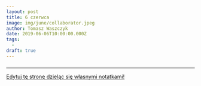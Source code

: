 ```yaml
---
layout: post
title: 6 czerwca
image: img/june/collaborator.jpeg
author: Tomasz Waszczyk
date: 2019-06-06T10:00:00.000Z
tags:
  - 
draft: true
---
```


### 

---

<a href="https://github.com/TomaszWaszczyk/historia.waszczyk.com/edit/master/src/content/june-6.md" target="_blank">Edytuj tę stronę dzieląc się własnymi notatkami!</a>
